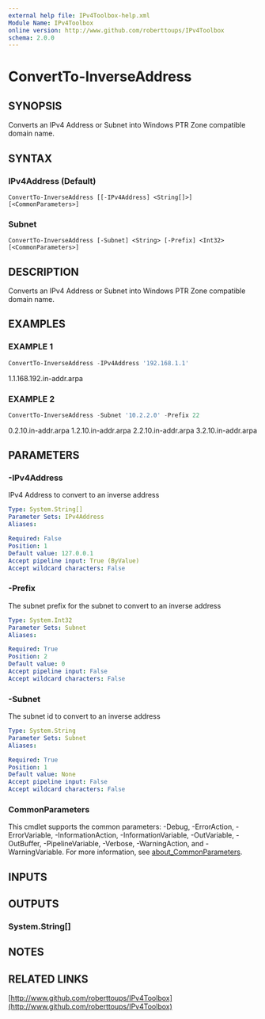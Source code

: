 ```yaml
---
external help file: IPv4Toolbox-help.xml
Module Name: IPv4Toolbox
online version: http://www.github.com/roberttoups/IPv4Toolbox
schema: 2.0.0
---
```


# ConvertTo-InverseAddress

## SYNOPSIS
Converts an IPv4 Address or Subnet into Windows PTR Zone compatible domain name.

## SYNTAX

### IPv4Address (Default)
```
ConvertTo-InverseAddress [[-IPv4Address] <String[]>] [<CommonParameters>]
```

### Subnet
```
ConvertTo-InverseAddress [-Subnet] <String> [-Prefix] <Int32> [<CommonParameters>]
```

## DESCRIPTION
Converts an IPv4 Address or Subnet into Windows PTR Zone compatible domain name.

## EXAMPLES

### EXAMPLE 1
```powershell
ConvertTo-InverseAddress -IPv4Address '192.168.1.1'
```

1.1.168.192.in-addr.arpa

### EXAMPLE 2
```powershell
ConvertTo-InverseAddress -Subnet '10.2.2.0' -Prefix 22
```

0.2.10.in-addr.arpa
1.2.10.in-addr.arpa
2.2.10.in-addr.arpa
3.2.10.in-addr.arpa

## PARAMETERS

### -IPv4Address
IPv4 Address to convert to an inverse address

```yaml
Type: System.String[]
Parameter Sets: IPv4Address
Aliases:

Required: False
Position: 1
Default value: 127.0.0.1
Accept pipeline input: True (ByValue)
Accept wildcard characters: False
```

### -Prefix
The subnet prefix for the subnet to convert to an inverse address

```yaml
Type: System.Int32
Parameter Sets: Subnet
Aliases:

Required: True
Position: 2
Default value: 0
Accept pipeline input: False
Accept wildcard characters: False
```

### -Subnet
The subnet id to convert to an inverse address

```yaml
Type: System.String
Parameter Sets: Subnet
Aliases:

Required: True
Position: 1
Default value: None
Accept pipeline input: False
Accept wildcard characters: False
```

### CommonParameters
This cmdlet supports the common parameters: -Debug, -ErrorAction, -ErrorVariable, -InformationAction, -InformationVariable, -OutVariable, -OutBuffer, -PipelineVariable, -Verbose, -WarningAction, and -WarningVariable. For more information, see [about_CommonParameters](http://go.microsoft.com/fwlink/?LinkID=113216).

## INPUTS

## OUTPUTS

### System.String[]
## NOTES

## RELATED LINKS

[http://www.github.com/roberttoups/IPv4Toolbox](http://www.github.com/roberttoups/IPv4Toolbox)

